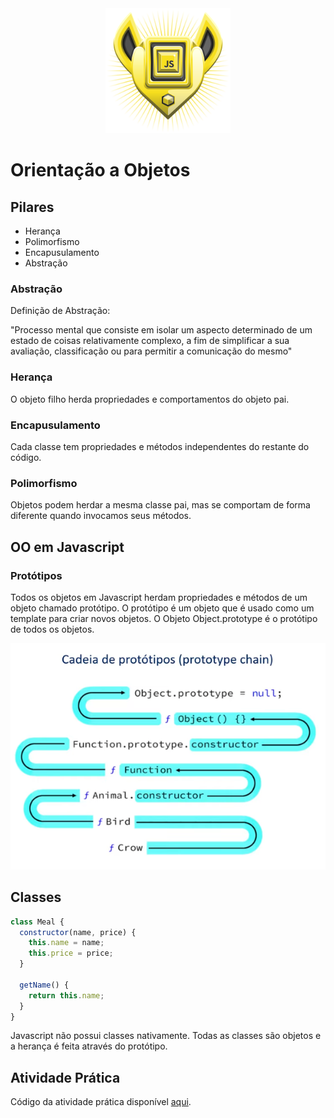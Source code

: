 <div align="center">
  <img src="images/logo.png" alt="Logo do curso Variáveis e Tipos" style="width: 200px" /> 
</div>

# Orientação a Objetos

## Pilares

 - Herança
 - Polimorfismo
 - Encapusulamento
 - Abstração

### Abstração

Definição de Abstração:

"Processo mental que consiste em isolar um aspecto determinado de um estado de coisas relativamente complexo, a fim de simplificar a sua avaliação, classificação ou para permitir a comunicação do mesmo"

### Herança

O objeto filho herda propriedades e comportamentos do objeto pai.


### Encapusulamento

Cada classe tem propriedades e métodos independentes do restante do código.

### Polimorfismo

Objetos podem herdar a mesma classe pai, mas se comportam de forma diferente quando invocamos seus métodos.

## OO em Javascript

### Protótipos

Todos os objetos em Javascript herdam propriedades e métodos de um objeto chamado protótipo. O protótipo é um objeto que é usado como um template para criar novos objetos. O Objeto Object.prototype é o protótipo de todos os objetos.

<div align="center">
  <img src="images/prototype-chain.png" alt="Prototype Chain" style="width: 600px" /> 
</div>

## Classes

```javascript
class Meal {
  constructor(name, price) {
    this.name = name;
    this.price = price;
  }

  getName() {
    return this.name;
  }
}
```

Javascript não possui classes nativamente. Todas as classes são objetos e a herança é feita através do protótipo.


## Atividade Prática

Código da atividade prática disponível [aqui](scripts.js).